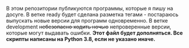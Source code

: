 В этом репозитории публикуются программы, которые я пишу на досуге.
В ветке ready будет сделана разметка тегами - постараюсь выпускать новые версии для программ одновременно.
В ветке development ~~небезопасно ходить ночью~~ непроверенные версии, которые могут выдавать ошибки.
**Этот файл будет дополняться. Все скрипты написаны на Python 3.8, если не указано иначе.**